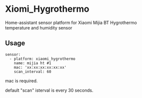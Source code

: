 # Xiomi_Hygrothermo
Home-assistant sensor platform for Xiaomi Mijia BT Hygrothermo temperature and humidity sensor

## Usage
```
sensor:
  - platform: xiaomi_hygrothermo
    name: mijia ht #1
    mac: 'xx:xx:xx:xx:xx:xx'
    scan_interval: 60
```

mac is required.

default "scan" isterval is every 30 seconds.
